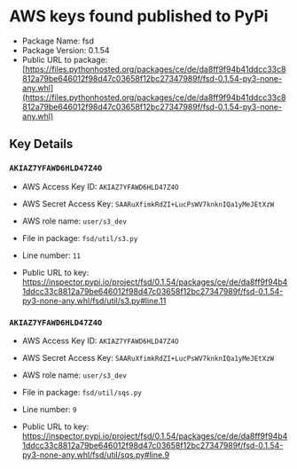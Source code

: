 # AWS keys found published to PyPi

* Package Name: fsd
* Package Version: 0.1.54
* Public URL to package: [https://files.pythonhosted.org/packages/ce/de/da8ff9f94b41ddcc33c8812a79be646012f98d47c03658f12bc27347989f/fsd-0.1.54-py3-none-any.whl](https://files.pythonhosted.org/packages/ce/de/da8ff9f94b41ddcc33c8812a79be646012f98d47c03658f12bc27347989f/fsd-0.1.54-py3-none-any.whl)

## Key Details

### `AKIAZ7YFAWD6HLD47Z4O`

* AWS Access Key ID: `AKIAZ7YFAWD6HLD47Z4O`
* AWS Secret Access Key: `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` 
* AWS role name: `user/s3_dev`
* File in package: `fsd/util/s3.py`
* Line number: `11`

* Public URL to key: https://inspector.pypi.io/project/fsd/0.1.54/packages/ce/de/da8ff9f94b41ddcc33c8812a79be646012f98d47c03658f12bc27347989f/fsd-0.1.54-py3-none-any.whl/fsd/util/s3.py#line.11



### `AKIAZ7YFAWD6HLD47Z4O`

* AWS Access Key ID: `AKIAZ7YFAWD6HLD47Z4O`
* AWS Secret Access Key: `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` 
* AWS role name: `user/s3_dev`
* File in package: `fsd/util/sqs.py`
* Line number: `9`

* Public URL to key: https://inspector.pypi.io/project/fsd/0.1.54/packages/ce/de/da8ff9f94b41ddcc33c8812a79be646012f98d47c03658f12bc27347989f/fsd-0.1.54-py3-none-any.whl/fsd/util/sqs.py#line.9


